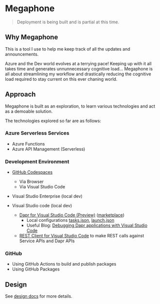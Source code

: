 # Megaphone

> Deployment is being built and is partial at this time.

## Why Megaphone

This is a tool I use to help me keep track of all the updates and announcements.

Azure and the Dev world evolves at a terrying pace! Keeping up with it all takes time and generates unnunnecessary cognitive load... Megaphone is all about streamlining my workflow and drastically reducing the cognitive load required to stay current on this ever chaning world.

## Approach

Megaphone is built as an exploration, to learn various technologies and act as a demoable solution.

The technologies explored so far are as follows:

### Azure Serverless Services

- Azure Functions
- Azure API Management (Serverless)

### Development Environment

- [GitHub Codespaces](https://github.com/features/codespaces)
  - Via Browser
  - Via Visual Studio Code

- Visual Studio Enterprise (local dev)

- Visual Studio code (local dev)
  - [Dapr for Visual Studio Code (Preview)](https://github.com/microsoft/vscode-dapr) ([marketplace](https://marketplace.visualstudio.com/items?itemName=ms-azuretools.vscode-dapr))
    - Local configurations [tasks.json](./.vscode/tasks.json), [launch.json](./.vscode/launch.json)
    - Useful Blog: [Debugging Dapr applications with Visual Studio Code](https://blog.ehn.nu/2020/03/debugging-dapr-applications-with-visual-studio-code/)
  - [REST Client for Visual Studio Code](https://github.com/Huachao/vscode-restclient) to make REST calls against Service APIs and Dapr APIs

### GitHub

- Using GitHub Actions to build and publish packages
- Using GitHub Packages

## Design

See [design docs](./docs/design.md) for more details.